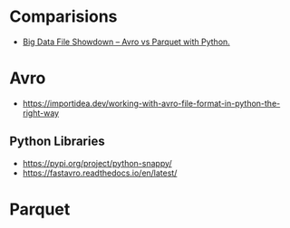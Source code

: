 # Comparisions
- [Big Data File Showdown – Avro vs Parquet with Python.](https://www.confessionsofadataguy.com/big-data-file-showdown-avro-vs-parquet-with-python/) 

# Avro
- https://importidea.dev/working-with-avro-file-format-in-python-the-right-way

## Python Libraries
- https://pypi.org/project/python-snappy/
- https://fastavro.readthedocs.io/en/latest/


# Parquet
